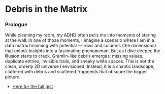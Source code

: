 # Debris in the Matrix

### Prologue
While cleaning my room, my ADHD often pulls me into moments of staring at the wall. In one of those moments, I imagine a scenario where I am in a data matrix brimming with potential — rows and columns (the dimensions) that unlock insights into a fascinating phenomenon. But as I dive deeper, the illusion starts to crack. Gremlin-like debris emerges: missing values, duplicate entries, invisible trails, and sneaky white spaces. This is not the clean, orderly 2D universe I envisioned. Instead, it is a chaotic landscape, cluttered with debris and scattered fragments that obscure the bigger picture.

- [Here for the full gist](https://medium.com/@yusufabolarinwa/debris-in-the-matrix-0ae923a39f0d)
